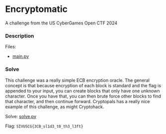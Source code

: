 # Encryptomatic

A challenge from the US CyberGames Open CTF 2024

### Description

Files:
- [main.py](./main.py)

### Solve

This challenge was a really simple ECB encryption oracle. The general concept is that because encryption of each block is standard and the flag is appended to your input, you can create blocks that only have one unknown character. Once you have that, you can then brute force other blocks to find that character, and then continue forward. Cryptopals has a really nice example of this challenge, as might Cryptohack.

Solve: [solve.py](./solve.py)

Flag: `SIVUSCG{3CB_sl1d3_t0_th3_l3ft}`